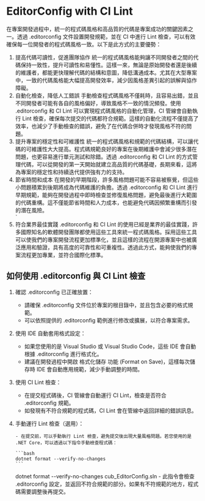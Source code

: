 # EditorConfig with CI Lint

在專案開發過程中，統一的程式碼風格和高品質的代碼是專案成功的關鍵因素之一。透過 .editorconfig 文件設置開發規範，並在 CI 中進行 Lint 檢查，可以有效確保每一位開發者的程式碼風格一致。以下是此方式的主要優勢：

1. 提高代碼可讀性，促進團隊協作
   統一的程式碼風格能夠讓不同開發者之間的代碼保持一致性，提升可讀性和易懂性。這樣一來，無論是原始開發者還是後續的維護者，都能更快理解代碼的結構和意圖，降低溝通成本。尤其在大型專案中，一致的代碼風格能大幅提高開發效率，減少因風格差異引起的誤解與協作障礙。
   <br>
2. 自動化檢查，降低人工錯誤
   手動檢查程式碼風格不僅耗時，且容易出錯，並且不同開發者可能有各自的風格偏好，導致風格不一致的情況頻發。使用 .editorconfig 和 CI Lint 可以實現程式碼風格的自動化管理，CI 管線會自動執行 Lint 檢查，確保每次提交的代碼都符合規範。這樣的自動化流程不僅提高了效率，也減少了手動檢查的錯誤，避免了在代碼合併時才發現風格不符的問題。
   <br>
3. 提升專案的穩定性和可維護性
   統一的程式碼風格和規範的代碼結構，可以讓代碼的可維護性大大提高。程式碼規範良好的專案在後期維護中會減少很多潛在問題，也更容易進行單元測試和除錯。透過 .editorconfig 和 CI Lint 的方式管理代碼，可以從開發的第一天開始就建立高品質的代碼基礎，長期來看，這將為專案的穩定性和持續迭代提供強有力的支持。
   <br>
4. 節省時間和成本
   在開發的早期階段，許多風格問題可能不容易被察覺，但這些小問題積累到後期將成為代碼維護的負擔。透過 .editorconfig 和 CI Lint 進行早期規範，能夠在開發過程中即時檢查並修復風格問題，避免最後進行大範圍的代碼重構。這不僅能節省時間和人力成本，也能避免代碼因頻繁重構而引發的潛在風險。
   <br>`
5. 符合業界最佳實踐
   .editorconfig 和 CI Lint 的使用已經是業界的最佳實踐，許多國際知名的軟體開發團隊都使用這些工具來統一程式碼風格。採用這些工具可以使我們的專案開發流程更加標準化，並且這樣的流程在開源專案中也被廣泛應用和驗證，具有高度的可靠性和可重複性。透過此方式，能夠使我們的專案流程更加專業，並符合國際化標準。

## 如何使用 .editorconfig 與 CI Lint 檢查

1.  確認 .editorconfig 已正確放置：
    - 請確保 .editorconfig 文件位於專案的根目錄中，並且包含必要的格式規範。
    - 可以依照提供的 .editorconfig 範例進行修改或擴展，以符合專案需求。
2.  使用 IDE 自動套用格式設定：

    - 如果您使用的是 Visual Studio 或 Visual Studio Code，這些 IDE 會自動根據 .editorconfig 進行格式化。
    - 建議在開發過程中開啟 格式化儲存 功能 (Format on Save)，這樣每次儲存時 IDE 會自動應用規範，減少手動調整的時間。

3.  使用 CI Lint 檢查：

    - 在提交程式碼後，CI 管線會自動運行 CI Lint，檢查是否符合 .editorconfig 規範。
    - 如發現有不符合規範的程式碼，CI Lint 會在管線中返回詳細的錯誤訊息。

4.  手動運行 Lint 檢查（選用）：

        - 在提交前，可以手動執行 Lint 檢查，避免提交後出現大量風格問題。若您使用的是 .NET Core，可以透過以下指令手動檢查程式碼：

        ```bash
        dotnet format --verify-no-changes
        ```

    dotnet format --verify-no-changes cub_EditorConfig.sln - 此指令會檢查 .editorconfig 設定，並返回不符合規範的部分。如果有不符規範的地方，程式碼需要調整後再提交。
